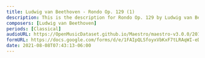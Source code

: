 ```yaml
---
title: Ludwig van Beethoven - Rondo Op. 129 (1)
description: This is the description for Rondo Op. 129 by Ludwig van Beethoven
composers: [Ludwig van Beethoven]
periods: [Classical]
audioURL: https://OpenMusicDataset.github.io/Maestro/maestro-v3.0.0/2014/MIDI-UNPROCESSED_14-15_R1_2014_MID--AUDIO_15_R1_2014_wav--2.midi
formURL: https://docs.google.com/forms/d/e/1FAIpQLSfoyxVbKxF7tLRAqWI-eDq8PfUagePs1xJ7X7uokRuRMsI-1A/viewform
date: 2021-08-08T07:43:13-06:00
---
```

